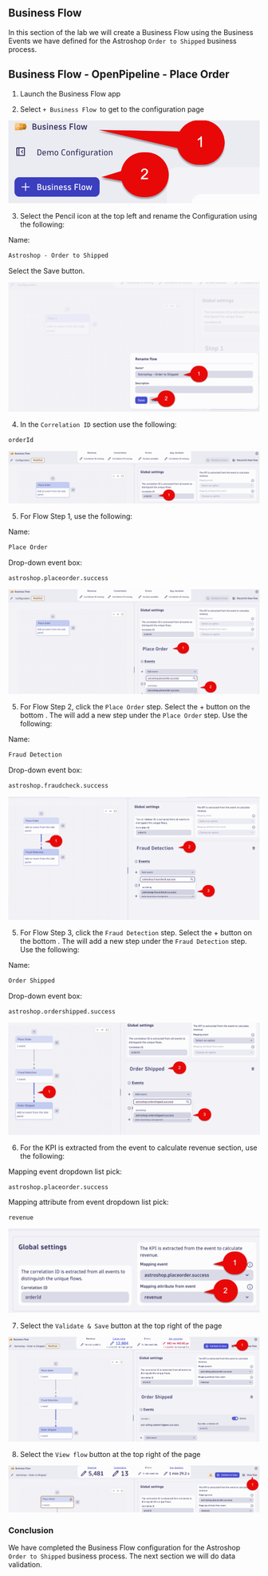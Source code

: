 ## Business Flow
  
In this section of the lab we will create a Business Flow using the Business Events we have defined for the Astroshop `Order to Shipped` business process.


## Business Flow - OpenPipeline - Place Order

1. Launch the Business Flow app

2. Select `+ Business Flow `to get to the configuration page

![Business Flow Config 1](../../../assets/images/06_bizevents_business_flow_config_1.png)

3. Select the Pencil icon at the top left and rename the Configuration using the following:

Name:

```txt
Astroshop - Order to Shipped
```

Select the Save button.

![Business Flow Config 2](../../../assets/images/06_bizevents_business_flow_config_2.png)

4. In the `Correlation ID` section use the following:

```txt
orderId
```

![Correlation ID](../../../assets/images/06_bizevents_business_flow_config_correlationid.png)

5. For Flow Step 1,  use the following:

Name:

```txt
Place Order
```

Drop-down event box:

```txt
astroshop.placeorder.success
```

![Flow Step 1](../../../assets/images/06_bizevents_business_flow_config_step1.png)

5. For Flow Step 2, click the `Place Order` step.  Select the + button on the bottom .  The will add a new step under the `Place Order` step.  Use the following:

Name:

```txt
Fraud Detection
```

Drop-down event box:

```txt
astroshop.fraudcheck.success
```

![Step 2](../../../assets/images/06_bizevents_business_flow_config_step2.png)

5. For Flow Step 3, click the `Fraud Detection` step.  Select the + button on the bottom .  The will add a new step under the `Fraud Detection` step.  Use the following:

Name:

```txt
Order Shipped
```

Drop-down event box:

```txt
astroshop.ordershipped.success
```

![Flow Step 3](../../../assets/images/06_bizevents_business_flow_config_step3.png)

6. For the KPI is extracted from the event to calculate revenue section, use the following:

Mapping event dropdown list pick:

```txt
astroshop.placeorder.success
```

Mapping attribute from event dropdown list pick:

```txt
revenue
```

![KPI](../../../assets/images/06_bizevents_business_flow_config_kpi.png)

7. Select the `Validate & Save` button at the top right of the page

![Validate and Save](../../../assets/images/06_bizevents_business_flow_config_save.png)

8. Select the `View flow` button at the top right of the page

![View Flow](../../../assets/images/06_bizevents_business_flow_config_viewflow.png)

### Conclusion

We have completed the Business Flow configuration for the Astroshop `Order to Shipped` business process.  The next section we will do data validation.